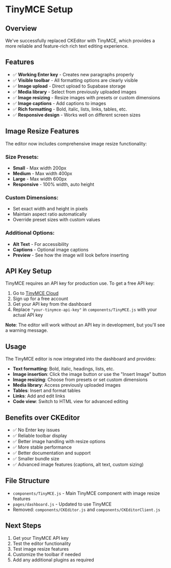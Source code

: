 # TinyMCE Setup

## Overview
We've successfully replaced CKEditor with TinyMCE, which provides a more reliable and feature-rich rich text editing experience.

## Features
- ✅ **Working Enter key** - Creates new paragraphs properly
- ✅ **Visible toolbar** - All formatting options are clearly visible
- ✅ **Image upload** - Direct upload to Supabase storage
- ✅ **Media library** - Select from previously uploaded images
- ✅ **Image resizing** - Resize images with presets or custom dimensions
- ✅ **Image captions** - Add captions to images
- ✅ **Rich formatting** - Bold, italic, lists, links, tables, etc.
- ✅ **Responsive design** - Works well on different screen sizes

## Image Resize Features
The editor now includes comprehensive image resize functionality:

### **Size Presets:**
- **Small** - Max width 200px
- **Medium** - Max width 400px  
- **Large** - Max width 600px
- **Responsive** - 100% width, auto height

### **Custom Dimensions:**
- Set exact width and height in pixels
- Maintain aspect ratio automatically
- Override preset sizes with custom values

### **Additional Options:**
- **Alt Text** - For accessibility
- **Captions** - Optional image captions
- **Preview** - See how the image will look before inserting

## API Key Setup
TinyMCE requires an API key for production use. To get a free API key:

1. Go to [TinyMCE Cloud](https://www.tiny.cloud/)
2. Sign up for a free account
3. Get your API key from the dashboard
4. Replace `"your-tinymce-api-key"` in `components/TinyMCE.js` with your actual API key

**Note**: The editor will work without an API key in development, but you'll see a warning message.

## Usage
The TinyMCE editor is now integrated into the dashboard and provides:

- **Text formatting**: Bold, italic, headings, lists, etc.
- **Image insertion**: Click the image button or use the "Insert Image" button
- **Image resizing**: Choose from presets or set custom dimensions
- **Media library**: Access previously uploaded images
- **Tables**: Insert and format tables
- **Links**: Add and edit links
- **Code view**: Switch to HTML view for advanced editing

## Benefits over CKEditor
- ✅ No Enter key issues
- ✅ Reliable toolbar display
- ✅ Better image handling with resize options
- ✅ More stable performance
- ✅ Better documentation and support
- ✅ Smaller bundle size
- ✅ Advanced image features (captions, alt text, custom sizing)

## File Structure
- `components/TinyMCE.js` - Main TinyMCE component with image resize features
- `pages/dashboard.js` - Updated to use TinyMCE
- Removed: `components/CKEditor.js` and `components/CKEditorClient.js`

## Next Steps
1. Get your TinyMCE API key
2. Test the editor functionality
3. Test image resize features
4. Customize the toolbar if needed
5. Add any additional plugins as required 